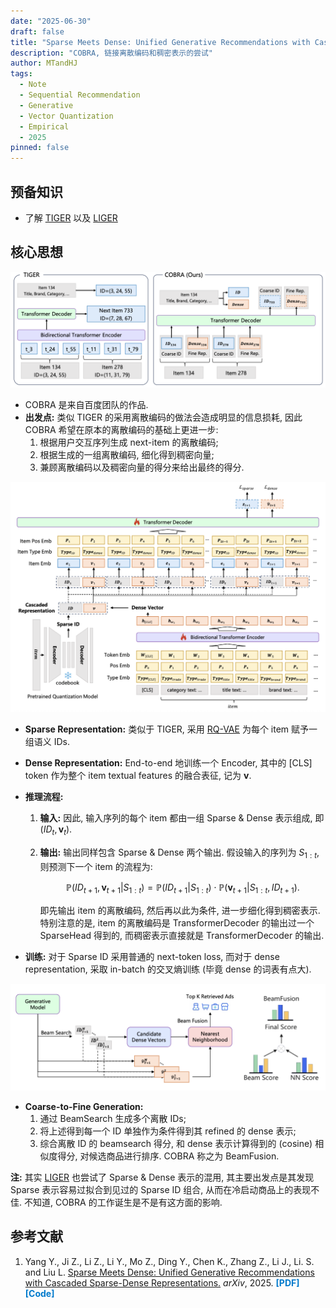 ```yaml
---
date: "2025-06-30"
draft: false
title: "Sparse Meets Dense: Unified Generative Recommendations with Cascaded Sparse-Dense Representations"
description: "COBRA, 链接离散编码和稠密表示的尝试"
author: MTandHJ
tags:
  - Note
  - Sequential Recommendation
  - Generative
  - Vector Quantization
  - Empirical
  - 2025
pinned: false
---
```



## 预备知识

- 了解 [TIGER](/posts/tiger/) 以及 [LIGER](/posts/liger/)

## 核心思想


![20250630162253](https://raw.githubusercontent.com/MTandHJ/blog_source/master/images/20250630162253.png)

- COBRA 是来自百度团队的作品. 
- **出发点:** 类似 TIGER 的采用离散编码的做法会造成明显的信息损耗, 因此 COBRA 希望在原本的离散编码的基础上更进一步:
    1. 根据用户交互序列生成 next-item 的离散编码;
    2. 根据生成的一组离散编码, 细化得到稠密向量;
    3. 兼顾离散编码以及稠密向量的得分来给出最终的得分.

![20250630162957](https://raw.githubusercontent.com/MTandHJ/blog_source/master/images/20250630162957.png)

- **Sparse Representation:** 类似于 TIGER, 采用 [RQ-VAE](/posts/rqvae/) 为每个 item 赋予一组语义 IDs.

- **Dense Representation:** End-to-end 地训练一个 Encoder, 其中的 [CLS] token 作为整个 item textual features 的融合表征, 记为 $\mathbf{v}$.

- **推理流程:**
    1. **输入:** 因此, 输入序列的每个 item 都由一组 Sparse & Dense 表示组成, 即 $(ID_t, \mathbf{v}_t)$.
    2. **输出:** 输出同样包含 Sparse & Dense 两个输出. 假设输入的序列为 $S_{1:t}$, 则预测下一个 item 的流程为:

        $$
        \mathbb{P}(ID_{t+1}, \mathbf{v}_{t+1} | S_{1:t})
        = \mathbb{P}(ID_{t+1} | S_{1:t})
        \cdot \mathbb{P}(\mathbf{v}_{t+1} | S_{1:t}, ID_{t+1}).
        $$

        即先输出 item 的离散编码, 然后再以此为条件, 进一步细化得到稠密表示. 特别注意的是, item 的离散编码是 TransformerDecoder 的输出过一个 SparseHead 得到的, 而稠密表示直接就是 TransformerDecoder 的输出.

- **训练:** 对于 Sparse ID 采用普通的 next-token loss, 而对于 dense representation, 采取 in-batch 的交叉熵训练 (毕竟 dense 的词表有点大).


![20250630164003](https://raw.githubusercontent.com/MTandHJ/blog_source/master/images/20250630164003.png)

- **Coarse-to-Fine Generation:**
    1. 通过 BeamSearch 生成多个离散 IDs;
    2. 将上述得到每一个 ID 单独作为条件得到其 refined 的 dense 表示;
    3. 综合离散 ID 的 beamsearch 得分, 和 dense 表示计算得到的  (cosine) 相似度得分, 对候选商品进行排序. COBRA 称之为 BeamFusion.

**注:** 其实 [LIGER](/posts/liger/) 也尝试了 Sparse & Dense 表示的混用, 其主要出发点是其发现 Sparse 表示容易过拟合到见过的 Sparse ID 组合, 从而在冷启动商品上的表现不佳. 不知道, COBRA 的工作诞生是不是有这方面的影响.

## 参考文献

<ol class="reference">
  <li>
    Yang Y., Ji Z., Li Z., Li Y., Mo Z., Ding Y., Chen K., Zhang Z., Li J., Li. S. and Liu L.
    <u>Sparse Meets Dense: Unified Generative Recommendations with Cascaded Sparse-Dense Representations.</u>
    <i>arXiv</i>, 2025.
    <a href="http://arxiv.org/abs/2503.02453" style="color: #007acc; font-weight: bold; text-decoration: none;">[PDF]</a>
    <a href="" style="color: #007acc; font-weight: bold; text-decoration: none;">[Code]</a>
  </li>
  <!-- 添加更多文献条目 -->
</ol>

